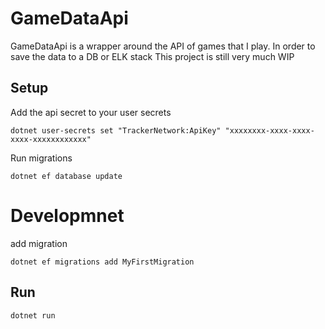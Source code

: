# GameDataApi
GameDataApi is a wrapper around the API of games that I play. In order to save the data to a DB or ELK stack
This project is still very much WIP

## Setup
Add the api secret to your user secrets
```shell
dotnet user-secrets set "TrackerNetwork:ApiKey" "xxxxxxxx-xxxx-xxxx-xxxx-xxxxxxxxxxxx"
```

Run migrations
```shell
dotnet ef database update
```

# Developmnet
add migration
```shell
dotnet ef migrations add MyFirstMigration
```

## Run
```shell
dotnet run
```

